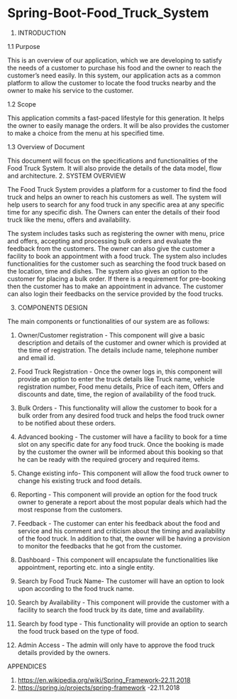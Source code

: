 # Spring-Boot-Food_Truck_System

1. INTRODUCTION

1.1 Purpose

This is an overview of our application, which we are developing to satisfy the needs of a customer to purchase his food and the owner to reach the customer’s need easily. In this system, our application acts as a common platform to allow the customer to locate the food trucks nearby and the owner to make his service to the customer.

1.2 Scope

This application commits a fast-paced lifestyle for this generation. It helps the owner to easily manage the orders. It will be also provides the customer to make a choice from the menu at his specified time.

1.3 Overview of Document
	
This document will focus on the specifications and functionalities of the Food Truck System. It will also provide the details of the data model, flow and architecture.
2. SYSTEM OVERVIEW

The Food Truck System provides a platform for a customer to find the food truck and helps an owner to reach his customers as well. The system will help users to search for any food truck in any specific area at any specific time for any specific dish. The Owners can enter the details of their food truck like the menu, offers and availability.

The system includes tasks such as registering the owner with menu, price and offers, accepting and processing bulk orders and evaluate the feedback from the customers. The owner can also give the customer a facility to book an appointment with a food truck. The system also includes functionalities for the customer such as searching the food truck based on the location, time and dishes. The system also gives an option to the customer for placing a bulk order. If there is a requirement for pre-booking then the customer has to make an appointment in advance. The customer can also login their feedbacks on the service provided by the food trucks.
 
				
3. COMPONENTS DESIGN

The main components or functionalities of our system are as follows:

1.	Owner/Customer registration - This component will give a basic description and details of the customer and owner which is provided at the time of registration. The details include name, telephone number and email id.

2.	Food Truck Registration - Once the owner logs in, this component will provide an option to enter the truck details like Truck name, vehicle registration number, Food menu details, Price of each item, Offers and discounts and date, time, the region of availability of the food truck. 

3.	Bulk Orders - This functionality will allow the customer to book for a bulk order from any desired food truck and helps the food truck owner to be notified about these orders.

4.	Advanced booking - The customer will have a facility to book for a time slot on any specific date for any food truck. Once the booking is made by the customer the owner will be informed about this booking so that he can be ready with the required grocery and required items.

5.	Change existing info- This component will allow the food truck owner to change his existing truck and food details.

6.	Reporting - This component will provide an option for the food truck owner to generate a report about the most popular deals which had the most response from the customers.

7.	Feedback - The customer can enter his feedback about the food and service and his comment and criticism about the timing and availability of the food truck. In addition to that, the owner will be having a provision to monitor the feedbacks that he got from the customer.  

8.	Dashboard - This component will encapsulate the functionalities like appointment, reporting etc. into a single entity.

9.	Search by Food Truck Name- The customer will have an option to look upon according to the food truck name.

10.	Search by Availability - This component will provide the customer with a facility to search the food truck by its date, time and availability.

11.	Search by food type - This functionality will provide an option to search the food truck based on the type of food.

12.	Admin Access - The admin will only have to approve the food truck details provided by the owners.

APPENDICES

1.	https://en.wikipedia.org/wiki/Spring_Framework-22.11.2018
2.	https://spring.io/projects/spring-framework -22.11.2018

